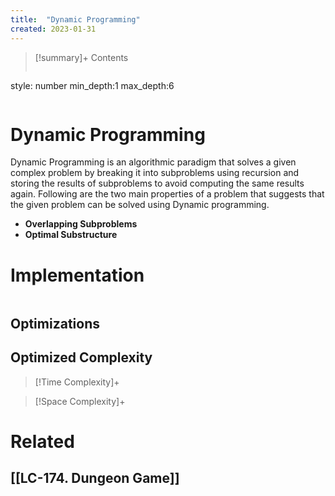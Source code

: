 ```yaml
---
title:  "Dynamic Programming"
created: 2023-01-31
---
```


>[!summary]+ Contents
>```toc
style: number
min_depth:1
max_depth:6 
>```


# Dynamic Programming
Dynamic Programming is an algorithmic paradigm that solves a given complex problem by breaking it into subproblems using recursion and storing the results of subproblems to avoid computing the same results again. Following are the two main properties of a problem that suggests that the given problem can be solved using Dynamic programming.

-   **Overlapping Subproblems** 
-   **Optimal Substructure**
# Implementation

```python

```

## Optimizations

## Optimized Complexity

>[!Time Complexity]+

>[!Space Complexity]+



# Related
## [[LC-174. Dungeon Game]]
